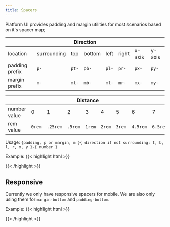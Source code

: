 ```yaml
---
title: Spacers
---
```


Platform UI provides padding and margin utilities for most scenarios based on it's spacer map;

<table class="table mb-4">
  <thead>
    <tr>
      <th colspan="8">Direction</th>
    </tr>
  </thead>
  <tbody>
    <tr>
      <td data-label="Direction">location</td>
      <td>surrounding</td>
      <td>top</td>
      <td>bottom</td>
      <td>left</td>
      <td>right</td>
      <td>x-axis</td>
      <td>y-axis</td>
    </tr>
    <tr>
      <td data-label="Direction">padding prefix</td>
      <td><code>p-</code></td>
      <td><code>pt-</code></td>
      <td><code>pb-</code></td>
      <td><code>pl-</code></td>
      <td><code>pr-</code></td>
      <td><code>px-</code></td>
      <td><code>py-</code></td>
    </tr>
    <tr>
      <td data-label="Direction">margin prefix</td>
      <td><code>m-</code></td>
      <td><code>mt-</code></td>
      <td><code>mb-</code></td>
      <td><code>ml-</code></td>
      <td><code>mr-</code></td>
      <td><code>mx-</code></td>
      <td><code>my-</code></td>
    </tr>
  </tbody>
</table>

<table class="table mb-4">
  <thead>
    <tr>
      <th colspan="9">Distance</th>
    </tr>
  </thead>
  <tbody>
    <tr>
      <td data-label="Distance">number value</td>
      <td>0</td>
      <td>1</td>
      <td>2</td>
      <td>3</td>
      <td>4</td>
      <td>5</td>
      <td>6</td>
      <td>7</td>
    </tr>
    <tr>
      <td data-label="Distance">rem value</td>
      <td><code>0rem</code></td>
      <td><code>.25rem</code></td>
      <td><code>.5rem</code></td>
      <td><code>1rem</code></td>
      <td><code>2rem</code></td>
      <td><code>3rem</code></td>
      <td><code>4.5rem</code></td>
      <td><code>6.5rem</code></td>
    </tr>
  </tbody>
</table>

Usage: `{padding, p or margin, m }{ direction if not surrounding: t, b, l, r, x, y }-{ number }`

Example:
{{< highlight html >}}
<!-- padding-left: .5rem -->
<div class="pl-2">
  <!-- Content goes here! -->
</div>

<!-- margin: 0 1rem; -->
<div class="mx-3">
  <!-- Content goes here! -->
</div>
{{< /highlight >}}


## Responsive

Currently we only have responsive spacers for mobile. We are also only using them for `margin-bottom` and `padding-bottom`.

Example:
{{< highlight html >}}
<!-- margin-bottom: 1rem -->
<div class="mobile-mb-3">
  <!-- Content goes here! -->
</div>

<!-- padding-bottom: 1rem -->
<div class="mobile-pb-3">
  <!-- Content goes here! -->
</div>
{{< /highlight >}}
